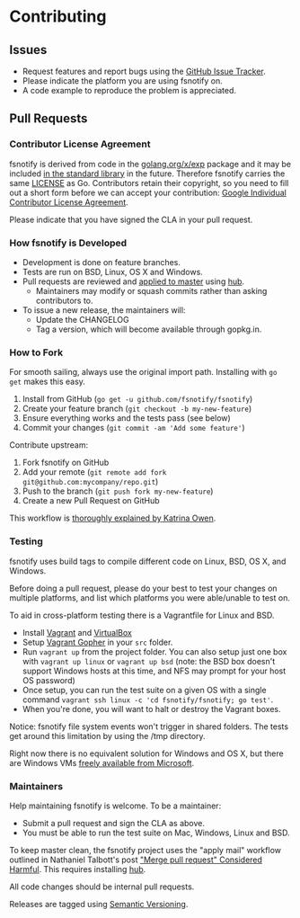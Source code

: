 # Contributing

## Issues

* Request features and report bugs using the [GitHub Issue Tracker](https://github.com/fsnotify/fsnotify/issues).
* Please indicate the platform you are using fsnotify on.
* A code example to reproduce the problem is appreciated.

## Pull Requests

### Contributor License Agreement

fsnotify is derived from code in the [golang.org/x/exp](https://godoc.org/golang.org/x/exp) package and it may be included [in the standard library](https://github.com/fsnotify/fsnotify/issues/1) in the future. Therefore fsnotify carries the same [LICENSE](https://github.com/fsnotify/fsnotify/blob/master/LICENSE) as Go. Contributors retain their copyright, so you need to fill out a short form before we can accept your contribution: [Google Individual Contributor License Agreement](https://developers.google.com/open-source/cla/individual).

Please indicate that you have signed the CLA in your pull request.

### How fsnotify is Developed

* Development is done on feature branches.
* Tests are run on BSD, Linux, OS X and Windows.
* Pull requests are reviewed and [applied to master][am] using [hub][].
  * Maintainers may modify or squash commits rather than asking contributors to.
* To issue a new release, the maintainers will:
  * Update the CHANGELOG
  * Tag a version, which will become available through gopkg.in.
 
### How to Fork

For smooth sailing, always use the original import path. Installing with `go get` makes this easy. 

1. Install from GitHub (`go get -u github.com/fsnotify/fsnotify`)
2. Create your feature branch (`git checkout -b my-new-feature`)
3. Ensure everything works and the tests pass (see below)
4. Commit your changes (`git commit -am 'Add some feature'`)

Contribute upstream:

1. Fork fsnotify on GitHub
2. Add your remote (`git remote add fork git@github.com:mycompany/repo.git`)
3. Push to the branch (`git push fork my-new-feature`)
4. Create a new Pull Request on GitHub

This workflow is [thoroughly explained by Katrina Owen](https://splice.com/blog/contributing-open-source-git-repositories-go/).

### Testing

fsnotify uses build tags to compile different code on Linux, BSD, OS X, and Windows.

Before doing a pull request, please do your best to test your changes on multiple platforms, and list which platforms you were able/unable to test on.

To aid in cross-platform testing there is a Vagrantfile for Linux and BSD.

* Install [Vagrant](http://www.vagrantup.com/) and [VirtualBox](https://www.virtualbox.org/)
* Setup [Vagrant Gopher](https://github.com/nathany/vagrant-gopher) in your `src` folder.
* Run `vagrant up` from the project folder. You can also setup just one box with `vagrant up linux` or `vagrant up bsd` (note: the BSD box doesn't support Windows hosts at this time, and NFS may prompt for your host OS password)
* Once setup, you can run the test suite on a given OS with a single command `vagrant ssh linux -c 'cd fsnotify/fsnotify; go test'`.
* When you're done, you will want to halt or destroy the Vagrant boxes.

Notice: fsnotify file system events won't trigger in shared folders. The tests get around this limitation by using the /tmp directory.

Right now there is no equivalent solution for Windows and OS X, but there are Windows VMs [freely available from Microsoft](http://www.modern.ie/en-us/virtualization-tools#downloads).

### Maintainers

Help maintaining fsnotify is welcome. To be a maintainer:

* Submit a pull request and sign the CLA as above.
* You must be able to run the test suite on Mac, Windows, Linux and BSD.

To keep master clean, the fsnotify project uses the "apply mail" workflow outlined in Nathaniel Talbott's post ["Merge pull request" Considered Harmful][am]. This requires installing [hub][].

All code changes should be internal pull requests.

Releases are tagged using [Semantic Versioning](http://semver.org/).

[hub]: https://github.com/github/hub
[am]: http://blog.spreedly.com/2014/06/24/merge-pull-request-considered-harmful/#.VGa5yZPF_Zs
